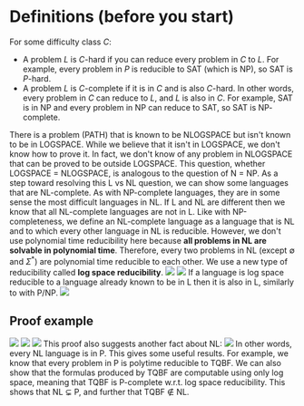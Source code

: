 # Definitions (before you start)
For some difficulty class $C$:
- A problem $L$ is $C$-hard if you can reduce every problem in $C$ to $L$. For example, every problem in $P$ is reducible to SAT (which is $\text{NP}$), so SAT is $P$-hard.
- A problem $L$ is $C$-complete if it is in $C$ and is also $C$-hard. In other words, every problem in $C$ can reduce to $L$, and $L$ is also in $C$. For example, SAT is in $\text{NP}$ and every problem in $\text{NP}$ can reduce to SAT, so SAT is $\text{NP}$-complete.

There is a problem (PATH) that is known to be NLOGSPACE but isn't known to be in LOGSPACE. While we believe that it isn't in LOGSPACE, we don't know how to prove it. In fact, we don't know of any problem in NLOGSPACE that can be proved to be outside LOGSPACE. This question, whether LOGSPACE = NLOGSPACE, is analogous to the question of N = NP.
As a step toward resolving this L vs NL question, we can show some languages that are NL-complete. As with NP-complete languages, they are in some sense the most difficult languages in NL. If L and NL are different then we know that all NL-complete languages are not in L.
Like with NP-completeness, we define an NL-complete language as a language that is NL and to which every other language in NL is reducible. However, we don't use polynomial time reducibility here because **all problems in NL are solvable in polynomial time**. Therefore, every two problems in NL (except $\emptyset$ and $\Sigma^*$) are polynomial time reducible to each other. We use a new type of reducibility called **log space reducibility**.
![](Pasted%20image%2020231117122523.png)
![](Pasted%20image%2020231117122603.png)
If a language is log space reducible to a language already known to be in L then it is also in L, similarly to with P/NP.
![](Pasted%20image%2020231117122731.png)

## Proof example
![](Pasted%20image%2020231117123532.png)
![](Pasted%20image%2020231117123540.png)
![](Pasted%20image%2020231117123553.png)
This proof also suggests another fact about NL:
![](Pasted%20image%2020231117123745.png)
In other words, every NL language is in P.
This gives some useful results. For example, we know that every problem in P is polytime reducible to TQBF. We can also show that the formulas produced by TQBF are computable using only log space, meaning that TQBF is P-complete w.r.t. log space reducibility. This shows that NL $\subsetneq$ P, and further that TQBF $\notin$ NL.